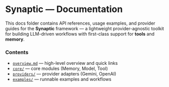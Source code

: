 # Synaptic — Documentation

This docs folder contains API references, usage examples, and provider guides
for the **Synaptic** framework — a lightweight provider-agnostic toolkit for
building LLM-driven workflows with first-class support for **tools** and
**memory**.

### Contents

- [`overview.md`](https://github.com/PhoeniX5971/synaptic/blob/main/docs/Overview.md) — high-level overview and quick links
- [`core/`](https://github.com/PhoeniX5971/synaptic/tree/main/docs/core) — core modules (Memory, Model, Tool)
- [`providers/`](https://github.com/PhoeniX5971/synaptic/tree/main/docs/providers) — provider adapters (Gemini, OpenAI)
- [`examples/`](https://github.com/PhoeniX5971/synaptic/tree/main/docs/examples) — runnable examples and workflows
